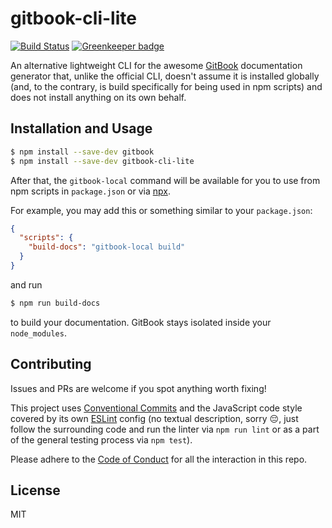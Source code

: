 # gitbook-cli-lite

[![Build Status][travis-badge]][travis-url]
[![Greenkeeper badge][greenkeeper-badge]][greenkeeper-url]

An alternative lightweight CLI for the awesome [GitBook][] documentation
generator that, unlike the official CLI, doesn't assume it is installed
globally (and, to the contrary, is build specifically for being used in npm
scripts) and does not install anything on its own behalf.

## Installation and Usage

```sh
$ npm install --save-dev gitbook
$ npm install --save-dev gitbook-cli-lite
```

After that, the `gitbook-local` command will be available for you to use from
npm scripts in `package.json` or via [npx][].

For example, you may add this or something similar to your `package.json`:

```json
{
  "scripts": {
    "build-docs": "gitbook-local build"
  }
}
```

and run

```sh
$ npm run build-docs
```

to build your documentation. GitBook stays isolated inside your `node_modules`.

## Contributing

Issues and PRs are welcome if you spot anything worth fixing!

This project uses [Conventional Commits][] and the JavaScript code style
covered by its own [ESLint][] config (no textual description, sorry 😔, just
follow the surrounding code and run the linter via `npm run lint` or as a part
of the general testing process via `npm test`).

Please adhere to the [Code of Conduct](CODE_OF_CONDUCT.md) for all the
interaction in this repo.

## License

MIT

[travis-badge]: https://travis-ci.org/aqrln/gitbook-cli-lite.svg?branch=master
[travis-url]: https://travis-ci.org/aqrln/gitbook-cli-lite
[greenkeeper-badge]: https://badges.greenkeeper.io/aqrln/gitbook-cli-lite.svg
[greenkeeper-url]: https://greenkeeper.io/
[conduct-badge]: https://img.shields.io/badge/code%20of%20conduct-contributor%20covenant-brightgreen.svg
[GitBook]: https://github.com/GitbookIO/gitbook
[npx]: https://github.com/zkat/npx
[Conventional Commits]: https://conventionalcommits.org/
[ESLint]: https://github.com/eslint/eslint
